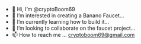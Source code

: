- 👋 Hi, I’m @cryptoBoom69
- 👀 I’m interested in creating a Banano Faucet...
- 🌱 I’m currently learning how to build it...
- 💞️ I’m looking to collaborate on the faucet project...
- 📫 How to reach me ... cryptoboom69@gmail.com

<!---
cryptoBoom69/cryptoBoom69 is a ✨ special ✨ repository because its `README.md` (this file) appears on your GitHub profile.
You can click the Preview link to take a look at your changes.
--->
